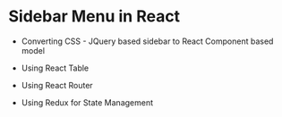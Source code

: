 # Sidebar Menu in React

- Converting CSS - JQuery based sidebar to React Component based model

- Using  React Table 

- Using React Router

- Using Redux for State Management 